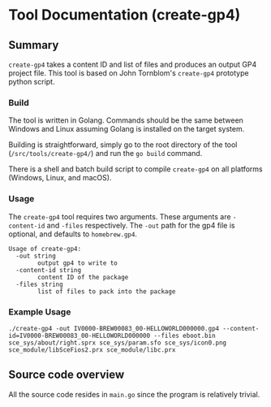 # Tool Documentation (create-gp4)

## Summary
`create-gp4` takes a content ID and list of files and produces an output GP4 project file. This tool is based on John Tornblom's `create-gp4` prototype python script.

### Build
The tool is written in Golang. Commands should be the same between Windows and Linux assuming Golang is installed on the target system.

Building is straightforward, simply go to the root directory of the tool (`/src/tools/create-gp4/`) and run the `go build` command.

There is a shell and batch build script to compile `create-gp4` on all platforms (Windows, Linux, and macOS).

### Usage
The `create-gp4` tool requires two arguments. These arguments are `-content-id` and `-files` respectively. The `-out` path for the gp4 file is optional, and defaults to `homebrew.gp4`.

```
Usage of create-gp4:
  -out string
        output gp4 to write to
  -content-id string
        content ID of the package
  -files string
        list of files to pack into the package
```

### Example Usage

```
./create-gp4 -out IV0000-BREW00083_00-HELLOWORLD000000.gp4 --content-id=IV0000-BREW00083_00-HELLOWORLD000000 --files eboot.bin sce_sys/about/right.sprx sce_sys/param.sfo sce_sys/icon0.png sce_module/libSceFios2.prx sce_module/libc.prx
```

## Source code overview
All the source code resides in `main.go` since the program is relatively trivial.
